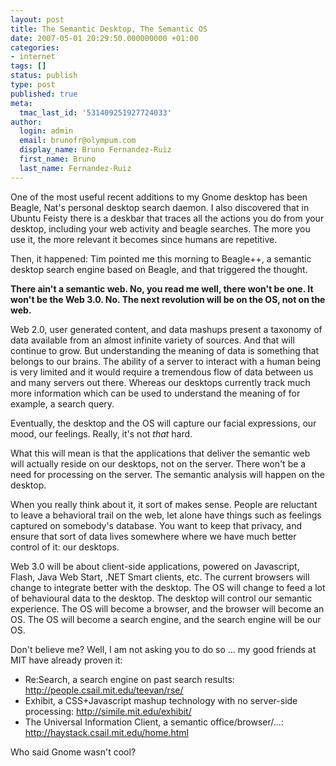 ```yaml
---
layout: post
title: The Semantic Desktop, The Semantic OS
date: 2007-05-01 20:29:50.000000000 +01:00
categories:
- internet
tags: []
status: publish
type: post
published: true
meta:
  tmac_last_id: '531409251927724033'
author:
  login: admin
  email: brunofr@olympum.com
  display_name: Bruno Fernandez-Ruiz
  first_name: Bruno
  last_name: Fernandez-Ruiz
---
```


One of the most useful recent additions to my Gnome desktop has been Beagle, Nat's personal desktop search daemon. I also discovered that in Ubuntu Feisty there is a deskbar that traces all the actions you do from your desktop, including your web activity and beagle searches. The more you use it, the more relevant it becomes since humans are repetitive.

<p>Then, it happened: Tim pointed me this morning to Beagle++, a semantic desktop search engine based on Beagle, and that triggered the thought.</p>
<p><strong>There ain't a semantic web. No, you read me well, there won't be one. It won't be the Web 3.0. No. The next revolution will be on the OS, not on the web.<br />
</strong></p>
<p>Web 2.0, user generated content, and data mashups present a taxonomy of data available from an almost infinite variety of sources.  And that will continue to grow. But understanding the meaning of data is something that belongs to our brains. The ability of a server to interact with a human being is very limited and it would require a tremendous flow of data between us and many servers out there. Whereas our desktops currently track much more information which can be used to understand the meaning of for example, a search query.</p>
<p>Eventually, the desktop and the OS will capture our facial expressions, our mood, our feelings. Really, it's not <em>that</em> hard.</p>
<p>What this will mean is that the applications that deliver the semantic web will actually reside on our desktops, not on the server. There won't be a need for processing on the server. The semantic analysis will happen on the desktop.</p>
<p>When you really think about it, it sort of makes  sense. People are reluctant to leave a behavioral trail on the web, let alone have things such as feelings captured on somebody's database. You want to keep that privacy, and ensure that sort of data lives somewhere where we have much better control of it: our desktops.</p>
<p>Web 3.0 will be about client-side applications, powered on Javascript, Flash, Java Web Start, .NET Smart clients, etc. The current browsers will change to integrate better with the desktop. The OS will change to feed a lot of behavioural data to the desktop. The desktop will control our semantic experience. The OS will become a browser, and the browser will become an OS. The OS will become a search engine, and the search engine will be our OS.</p>
<p>Don't believe me? Well, I am not asking you to do so ... my good friends at MIT have already proven it:</p>
<ul>
<li>Re:Search, a search engine on past search results: <a href="http://people.csail.mit.edu/teevan/rse/">http://people.csail.mit.edu/teevan/rse/ </a></li>
<li>Exhibit, a CSS+Javascript mashup technology with no server-side processing: <a href="http://simile.mit.edu/exhibit/">http://simile.mit.edu/exhibit/</a></li>
<li>The Universal Information Client, a semantic office/browser/...: <a href="http://haystack.csail.mit.edu/home.html">http://haystack.csail.mit.edu/home.html</a></li>
</ul>
<p>Who said Gnome wasn't cool?</p>
